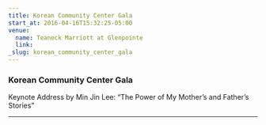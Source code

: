 ```yaml
---
title: Korean Community Center Gala
start_at: 2016-04-16T15:32:25-05:00
venue:
  name: Teaneck Marriott at Glenpointe
  link:
_slug: korean_community_center_gala
---
```


### Korean Community Center Gala

Keynote Address by Min Jin Lee: “The Power of My Mother’s and Father’s Stories”

---
